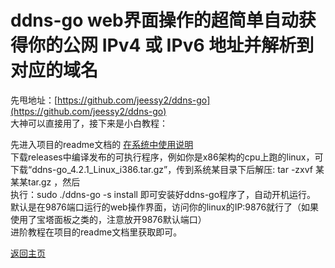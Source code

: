 # ddns-go web界面操作的超简单自动获得你的公网 IPv4 或 IPv6 地址并解析到对应的域名

先甩地址：[https://github.com/jeessy2/ddns-go](https://github.com/jeessy2/ddns-go)           
大神可以直接用了，接下来是小白教程：                     

先进入项目的readme文档的 [在系统中使用说明](https://github.com/jeessy2/ddns-go#%E7%B3%BB%E7%BB%9F%E4%B8%AD%E4%BD%BF%E7%94%A8)                
下载releases中编译发布的可执行程序，例如你是x86架构的cpu上跑的linux，可下载“ddns-go_4.2.1_Linux_i386.tar.gz”，传到系统某目录下后解压: tar -zxvf 某某某tar.gz ，然后      
执行：sudo ./ddns-go -s install 即可安装好ddns-go程序了，自动开机运行。           
默认是在9876端口运行的web操作界面，访问你的linux的IP:9876就行了（如果使用了宝塔面板之类的，注意放开9876默认端口）                
进阶教程在项目的readme文档里获取即可。                    


[返回主页](../README.md)    

